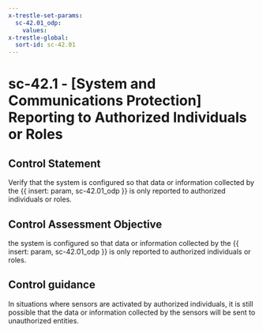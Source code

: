 ```yaml
---
x-trestle-set-params:
  sc-42.01_odp:
    values:
x-trestle-global:
  sort-id: sc-42.01
---
```


# sc-42.1 - \[System and Communications Protection\] Reporting to Authorized Individuals or Roles

## Control Statement

Verify that the system is configured so that data or information collected by the {{ insert: param, sc-42.01_odp }} is only reported to authorized individuals or roles.

## Control Assessment Objective

the system is configured so that data or information collected by the {{ insert: param, sc-42.01_odp }} is only reported to authorized individuals or roles.

## Control guidance

In situations where sensors are activated by authorized individuals, it is still possible that the data or information collected by the sensors will be sent to unauthorized entities.

